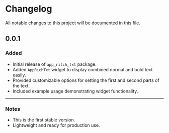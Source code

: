 # Changelog

All notable changes to this project will be documented in this file.

## 0.0.1
### Added
- Initial release of `app_ritch_txt` package.
- Added `AppRichTxt` widget to display combined normal and bold text easily.
- Provided customizable options for setting the first and second parts of the text.
- Included example usage demonstrating widget functionality.

---

### Notes
- This is the first stable version.
- Lightweight and ready for production use.